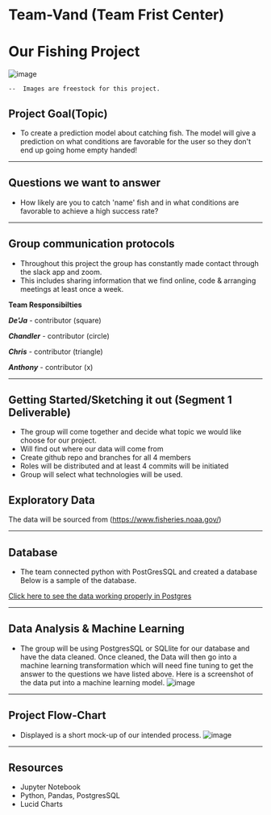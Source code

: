 # Team-Vand (Team Frist Center)

# Our Fishing Project

![image](https://github.com/ddw26/Team-Vand/blob/antxamp/Resources/Fishingrods.PNG)

    --  Images are freestock for this project. 
## Project Goal(Topic)
- To create a prediction model about catching fish. The model will give a prediction on what conditions are favorable 
for the user so they don't end up going home empty handed! 


-----------------------------

## Questions we want to answer
- How likely are you to catch 'name' fish and in what conditions are favorable to achieve a high success rate?

---------------------------

## Group communication protocols

- Throughout this project the group has constantly made contact through the slack app and zoom. 
- This includes sharing information that we find online, code & arranging meetings at least once a week.

**Team Responsibilties**

***De'Ja*** - contributor (square)

***Chandler*** - contributor (circle)

***Chris*** - contributor (triangle)

***Anthony*** - contributor (x)

--------------------------

## Getting Started/Sketching it out (Segment 1 Deliverable)
- The group will come together and decide what topic we would like choose for our project.
- Will find out where our data will come from
- Create github repo and branches for all 4 members
- Roles will be distributed and at least 4 commits will be initiated
- Group will select what technologies will be used. 

## Exploratory Data 

The data will be sourced from (https://www.fisheries.noaa.gov/)

----------------------------

## Database

- The team connected python with PostGresSQL and created a database
Below is a sample of the database. 

[Click here to see the data working properly in Postgres](https://github.com/ddw26/Team-Vand/blob/circle_role_crkaide/sql_database_working_recording.mp4)

----------------------------

## Data Analysis & Machine Learning
- The group will be using PostgresSQL or SQLlite for our database and have the data cleaned. Once cleaned, the Data will
then go into a machine learning transformation which will need fine tuning to get the answer to the questions we have listed above.
Here is a screenshot of the data put into a machine learning model. 
![image](https://github.com/ddw26/Team-Vand/blob/antxamp/Resources/SS_machine_learn.PNG)

----------------------------

## Project Flow-Chart

- Displayed is a short mock-up of our intended process. 
![image](https://github.com/ddw26/Team-Vand/blob/antxamp/Resources/mockup.PNG)

----------------------------


## Resources

- Jupyter Notebook
- Python, Pandas, PostgresSQL
- Lucid Charts
